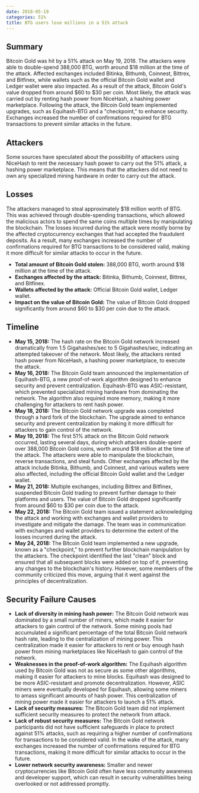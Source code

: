 ```yaml
---
date: 2018-05-19
categories: 51%
title: BTG users lose millions in a 51% attack
---
```


## Summary

Bitcoin Gold was hit by a 51% attack on May 19, 2018. The attackers were able to double-spend 388,000 BTG, worth around $18 million at the time of the attack. Affected exchanges included Bitinka, Bithumb, Coinnest, Bittrex, and Bitfinex, while wallets such as the official Bitcoin Gold wallet and Ledger wallet were also impacted. As a result of the attack, Bitcoin Gold's value dropped from around $60 to $30 per coin. Most likely, the attack was carried out by renting hash power from NiceHash, a hashing power marketplace. Following the attack, the Bitcoin Gold team implemented upgrades, such as Equihash-BTG and a "checkpoint," to enhance security. Exchanges increased the number of confirmations required for BTG transactions to prevent similar attacks in the future.

## Attackers

Some sources have speculated about the possibility of attackers using NiceHash to rent the necessary hash power to carry out the 51% attack, a hashing power marketplace. This means that the attackers did not need to own any specialized mining hardware in order to carry out the attack.

## Losses

The attackers managed to steal approximately $18 million worth of BTG. This was achieved through double-spending transactions, which allowed the malicious actors to spend the same coins multiple times by manipulating the blockchain. The losses incurred during the attack were mostly borne by the affected cryptocurrency exchanges that had accepted the fraudulent deposits. As a result, many exchanges increased the number of confirmations required for BTG transactions to be considered valid, making it more difficult for similar attacks to occur in the future.

- **Total amount of Bitcoin Gold stolen:** 388,000 BTG, worth around $18 million at the time of the attack.
- **Exchanges affected by the attack:** Bitinka, Bithumb, Coinnest, Bittrex, and Bitfinex.
- **Wallets affected by the attack:** Official Bitcoin Gold wallet, Ledger wallet.
- **Impact on the value of Bitcoin Gold:** The value of Bitcoin Gold dropped significantly from around $60 to $30 per coin due to the attack.

## Timeline

- **May 15, 2018:** The hash rate on the Bitcoin Gold network increased dramatically from 1.5 Gigahashes/sec to 5 Gigahashes/sec, indicating an attempted takeover of the network. Most likely, the attackers rented hash power from NiceHash, a hashing power marketplace, to execute the attack.
- **May 16, 2018:** The Bitcoin Gold team announced the implementation of Equihash-BTG, a new proof-of-work algorithm designed to enhance security and prevent centralization. Equihash-BTG was ASIC-resistant, which prevented specialized mining hardware from dominating the network. The algorithm also required more memory, making it more challenging for attackers to rent hash power.
- **May 18, 2018:** The Bitcoin Gold network upgrade was completed through a hard fork of the blockchain. The upgrade aimed to enhance security and prevent centralization by making it more difficult for attackers to gain control of the network.
- **May 19, 2018:** The first 51% attack on the Bitcoin Gold network occurred, lasting several days, during which attackers double-spent over 388,000 Bitcoin Gold coins, worth around $18 million at the time of the attack. The attackers were able to manipulate the blockchain, reverse transactions, and steal funds. Other exchanges affected by the attack include Bitinka, Bithumb, and Coinnest, and various wallets were also affected, including the official Bitcoin Gold wallet and the Ledger wallet.
- **May 21, 2018:** Multiple exchanges, including Bittrex and Bitfinex, suspended Bitcoin Gold trading to prevent further damage to their platforms and users. The value of Bitcoin Gold dropped significantly from around $60 to $30 per coin due to the attack.
- **May 22, 2018:** The Bitcoin Gold team issued a statement acknowledging the attack and working with exchanges and wallet providers to investigate and mitigate the damage. The team was in communication with exchanges and wallet providers to determine the extent of the losses incurred during the attack.
- **May 24, 2018:** The Bitcoin Gold team implemented a new upgrade, known as a "checkpoint," to prevent further blockchain manipulation by the attackers. The checkpoint identified the last "clean" block and ensured that all subsequent blocks were added on top of it, preventing any changes to the blockchain's history. However, some members of the community criticized this move, arguing that it went against the principles of decentralization.

## Security Failure Causes

- **Lack of diversity in mining hash power:** The Bitcoin Gold network was dominated by a small number of miners, which made it easier for attackers to gain control of the network. Some mining pools had accumulated a significant percentage of the total Bitcoin Gold network hash rate, leading to the centralization of mining power. This centralization made it easier for attackers to rent or buy enough hash power from mining marketplaces like NiceHash to gain control of the network.
- **Weaknesses in the proof-of-work algorithm:** The Equihash algorithm used by Bitcoin Gold was not as secure as some other algorithms, making it easier for attackers to mine blocks. Equihash was designed to be more ASIC-resistant and promote decentralization. However, ASIC miners were eventually developed for Equihash, allowing some miners to amass significant amounts of hash power. This centralization of mining power made it easier for attackers to launch a 51% attack.
- **Lack of security measures:** The Bitcoin Gold team did not implement sufficient security measures to protect the network from attack.
- **Lack of robust security measures:** The Bitcoin Gold network participants did not have sufficient safeguards in place to protect against 51% attacks, such as requiring a higher number of confirmations for transactions to be considered valid. In the wake of the attack, many exchanges increased the number of confirmations required for BTG transactions, making it more difficult for similar attacks to occur in the future.
- **Lower network security awareness:** Smaller and newer cryptocurrencies like Bitcoin Gold often have less community awareness and developer support, which can result in security vulnerabilities being overlooked or not addressed promptly.